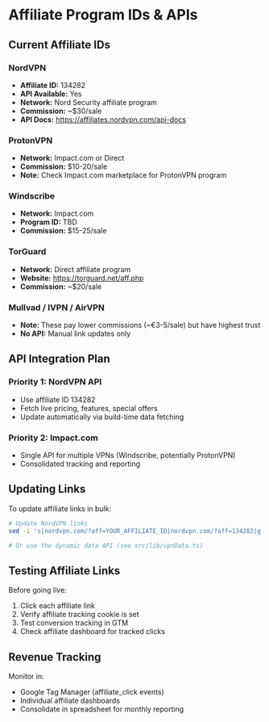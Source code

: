 # Affiliate Program IDs & APIs

## Current Affiliate IDs

### NordVPN
- **Affiliate ID:** 134282
- **API Available:** Yes
- **Network:** Nord Security affiliate program
- **Commission:** ~$30/sale
- **API Docs:** https://affiliates.nordvpn.com/api-docs

### ProtonVPN
- **Network:** Impact.com or Direct
- **Commission:** $10-20/sale
- **Note:** Check Impact.com marketplace for ProtonVPN program

### Windscribe
- **Network:** Impact.com
- **Program ID:** TBD
- **Commission:** $15-25/sale

### TorGuard
- **Network:** Direct affiliate program
- **Website:** https://torguard.net/aff.php
- **Commission:** ~$20/sale

### Mullvad / IVPN / AirVPN
- **Note:** These pay lower commissions (~€3-5/sale) but have highest trust
- **No API:** Manual link updates only

## API Integration Plan

### Priority 1: NordVPN API
- Use affiliate ID 134282
- Fetch live pricing, features, special offers
- Update automatically via build-time data fetching

### Priority 2: Impact.com
- Single API for multiple VPNs (Windscribe, potentially ProtonVPN)
- Consolidated tracking and reporting

## Updating Links

To update affiliate links in bulk:

```bash
# Update NordVPN links
sed -i 's|nordvpn.com/?aff=YOUR_AFFILIATE_ID|nordvpn.com/?aff=134282|g' src/data/vpns.json

# Or use the dynamic data API (see src/lib/vpnData.ts)
```

## Testing Affiliate Links

Before going live:
1. Click each affiliate link
2. Verify affiliate tracking cookie is set
3. Test conversion tracking in GTM
4. Check affiliate dashboard for tracked clicks

## Revenue Tracking

Monitor in:
- Google Tag Manager (affiliate_click events)
- Individual affiliate dashboards
- Consolidate in spreadsheet for monthly reporting
